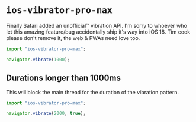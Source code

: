 # `ios-vibrator-pro-max`

Finally Safari added an unofficial™️ vibration API. I'm sorry to whoever who let this amazing feature/bug accidentally ship it's way into iOS 18. Tim cook please don't remove it, the web & PWAs need love too.

```ts
import "ios-vibrator-pro-max";

navigator.vibrate(1000);
```

## Durations longer than 1000ms

This will block the main thread for the duration of the vibration pattern.

```ts
import "ios-vibrator-pro-max";

navigator.vibrate(2000, true);
```
